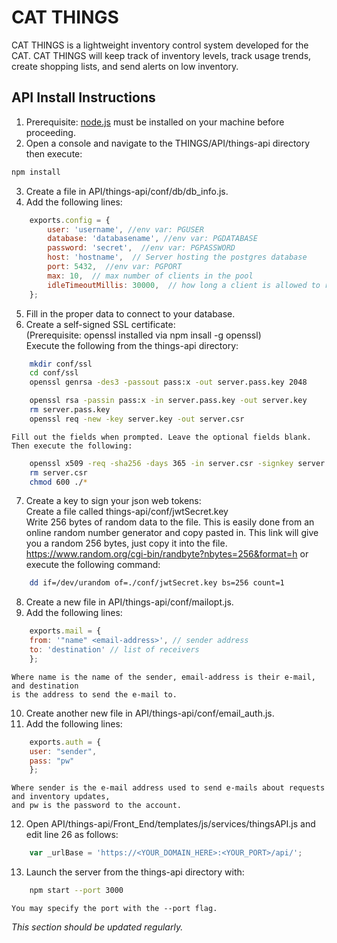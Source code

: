 ﻿# CAT THINGS
 CAT THINGS is a lightweight inventory control system developed for the CAT.
 CAT THINGS will keep track of inventory levels, track usage trends, create shopping lists, and send alerts on low inventory.

## API Install Instructions
1) Prerequisite: [node.js](https://nodejs.org/en/) must be installed on your machine before proceeding.  
2) Open a console and navigate to the THINGS/API/things-api directory then execute:
```bash
npm install
```
3) Create a file in API/things-api/conf/db/db_info.js.  
4) Add the following lines:  
```javascript
    exports.config = {  
        user: 'username', //env var: PGUSER
        database: 'databasename', //env var: PGDATABASE  
        password: 'secret',  //env var: PGPASSWORD
        host: 'hostname',  // Server hosting the postgres database
        port: 5432,  //env var: PGPORT
        max: 10,  // max number of clients in the pool
        idleTimeoutMillis: 30000,  // how long a client is allowed to remain idle before being closed
    };
```  
5) Fill in the proper data to connect to your database.  
6) Create a self-signed SSL certificate:  
       (Prerequisite: openssl installed via npm insall -g openssl)  
       Execute the following from the things-api directory:  
```bash
    mkdir conf/ssl  
    cd conf/ssl
    openssl genrsa -des3 -passout pass:x -out server.pass.key 2048

    openssl rsa -passin pass:x -in server.pass.key -out server.key
    rm server.pass.key
    openssl req -new -key server.key -out server.csr
```
    Fill out the fields when prompted. Leave the optional fields blank. Then execute the following:  
```bash
    openssl x509 -req -sha256 -days 365 -in server.csr -signkey server.key -out server.crt  
    rm server.csr
    chmod 600 ./*
```
7) Create a key to sign your json web tokens:  
        Create a file called things-api/conf/jwtSecret.key  
        Write 256 bytes of random data to the file. 
        This is easily done from an online random number generator and copy pasted in.
        This link will give you a random 256 bytes, just copy it into the file.
        https://www.random.org/cgi-bin/randbyte?nbytes=256&format=h
        or execute the following command:
```bash
    dd if=/dev/urandom of=./conf/jwtSecret.key bs=256 count=1  
```
8) Create a new file in API/things-api/conf/mailopt.js.  
9) Add the following lines:    
```javascript  
    exports.mail = {    
    from: '"name" <email-address>', // sender address
    to: 'destination' // list of receivers
    };
```
    Where name is the name of the sender, email-address is their e-mail, and destination
    is the address to send the e-mail to.  
10) Create another new file in API/things-api/conf/email_auth.js.
11) Add the following lines:
```javascript
    exports.auth = {  
    user: "sender",
    pass: "pw"
    };
```
    Where sender is the e-mail address used to send e-mails about requests and inventory updates, 
    and pw is the password to the account.  
12) Open API/things-api/Front_End/templates/js/services/thingsAPI.js and edit line 26 as follows:
```javascript
    var _urlBase = 'https://<YOUR_DOMAIN_HERE>:<YOUR_PORT>/api/';
```
    
13) Launch the server from the things-api directory with:
```bash
    npm start --port 3000
```
    You may specify the port with the --port flag.
   
_This section should be updated regularly._

